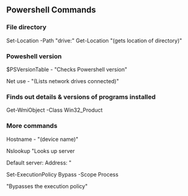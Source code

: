 ## Powershell Commands

### File directory

Set-Location -Path "drive:\"
Get-Location "(gets location of directory)"

### Poweshell version 

$PSVersionTable - "Checks Powershell version"

Net use - "(Lists network drives connected)"

### Finds out details & versions of programs installed

Get-WmiObject -Class Win32_Product

### More commands
Hostname - "(device name)"

Nslookup
"Looks up server

Default server:
Address: "

Set-ExecutionPolicy Bypass -Scope Process

"Bypasses the execution policy"
